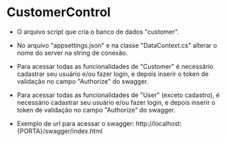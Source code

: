 # CustomerControl
- O arquivo script que cria o banco de dados "customer".
- No arquivo "appsettings.json" e na classe "DataContext.cs" alterar o nome do server na string de conexão.
- Para acessar todas as funcionalidades de "Customer" é necessário cadastrar seu usuário e/ou fazer login, e depois inserir o token de validação no campo "Authorize" do swagger.
- Para acessar todas as funcionalidades de "User" (exceto cadastro), é necessário cadastrar seu usuário e/ou fazer login, e depois inserir o token de validação no campo "Authorize" do swagger.

- Exemplo de url para acessar o swagger: http://localhost:{PORTA}/swagger/index.html
